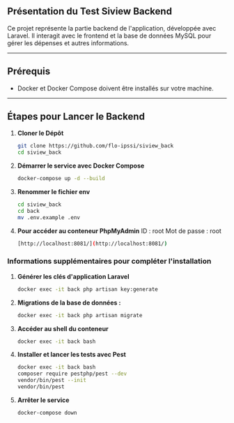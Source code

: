 ## **Présentation du Test Siview Backend**
Ce projet représente la partie backend de l'application, développée avec Laravel. Il interagit avec le frontend et la base de données MySQL pour gérer les dépenses et autres informations.

---

## **Prérequis**
- Docker et Docker Compose doivent être installés sur votre machine.

---

## **Étapes pour Lancer le Backend**

1. **Cloner le Dépôt**
   ```bash
   git clone https://github.com/flo-ipssi/siview_back
   cd siview_back

2. **Démarrer le service avec Docker Compose**
   ```bash
   docker-compose up -d --build

3. **Renommer le fichier env**
   ```bash
   cd siview_back
   cd back
   mv .env.example .env

4. **Pour accéder au conteneur PhpMyAdmin** 
   ID : root
   Mot de passe :  root
   ```bash
   [http://localhost:8081/](http://localhost:8081/)

### **Informations supplémentaires pour compléter l'installation**

1. **Générer les clés d'application Laravel**
   ```bash
   docker exec -it back php artisan key:generate

2. **Migrations de la base de données :**
   ```bash
   docker exec -it back php artisan migrate
   
3. **Accéder au shell du conteneur**
   ```bash
   docker exec -it back bash

4. **Installer et lancer les tests avec Pest**
   ```bash
   docker exec -it back bash
   composer require pestphp/pest --dev
   vendor/bin/pest --init
   vendor/bin/pest

5. **Arrêter le service**
   ```bash
   docker-compose down


